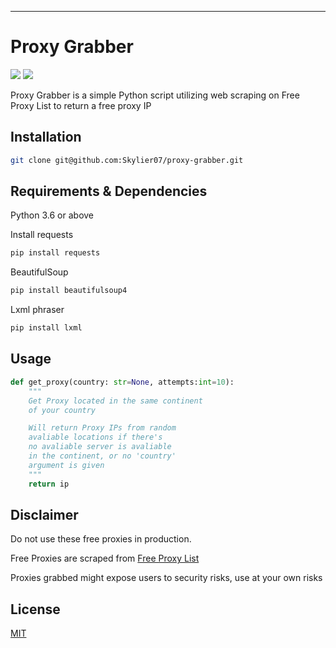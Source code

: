 

<hr>

# Proxy Grabber

<a href="https://github.com/Skylier07/proxy-grabber/commit/main"><img src="https://img.shields.io/github/last-commit/Skylier07/proxy-grabber"></a>
<a href="https://github.com/Skylier07/proxy-grabber/blob/main/LICENSE"><img src="https://img.shields.io/github/license/Skylier07/proxy-grabber"></a>


</p>

Proxy Grabber is a simple Python script utilizing web scraping on Free Proxy List to return a free proxy IP

## Installation

```bash
git clone git@github.com:Skylier07/proxy-grabber.git
```

## Requirements & Dependencies

Python 3.6 or above

Install requests

```bash
pip install requests
```

BeautifulSoup

```bash
pip install beautifulsoup4
```

Lxml phraser

```bash
pip install lxml
```

## Usage

```python
def get_proxy(country: str=None, attempts:int=10):
    """
    Get Proxy located in the same continent
    of your country

    Will return Proxy IPs from random
    avaliable locations if there's
    no avaliable server is avaliable
    in the continent, or no 'country'
    argument is given
    """
    return ip
```

## Disclaimer

Do not use these free proxies in production.

Free Proxies are scraped from [Free Proxy List](https://free-proxy-list.net/)

Proxies grabbed might expose users to security risks, use at your own risks

## License

[MIT](https://choosealicense.com/licenses/mit/)
